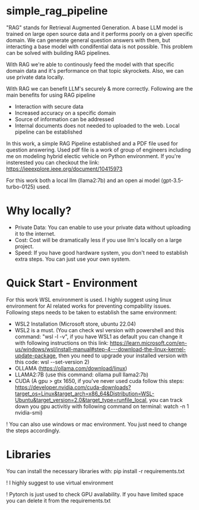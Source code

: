 # simple_rag_pipeline

"RAG" stands for Retrieval Augmented Generation. A base LLM model is trained on large open source data and it performs poorly on a given specific domain.
We can generate general question answers with them, but interacting a base model with condifential data is not possible.
This problem can be solved with building RAG pipelines.

With RAG we're able to continously feed the model with that specific domain data and it's performance on that topic skyrockets.
Also, we can use private data locally.

With RAG we can benefit LLM's securely & more correctly.
Following are the main benefits for using RAG pipeline

- Interaction with secure data
- Increased accuracy on a specific domain
- Source of information can be addressed
- Internal documents does not needed to uploaded to the web. Local pipeline can be established

In this work, a simple RAG Pipeline established and a PDF file used for question answering.
Used pdf file is a work of group of engineers including me on modeling hybrid electic vehicle on Python environment.
If you're insterested you can checkout the link: https://ieeexplore.ieee.org/document/10415973

For this work both a local llm (llama2:7b) and an open ai model (gpt-3.5-turbo-0125) used.

# Why locally?

- Private Data: You can enable to use your private data without uploading it to the internet.
- Cost: Cost will be dramatically less if you use llm's locally on a large project.
- Speed: If you have good hardware system, you don't need to establish extra steps. You can just use your own system.

# Quick Start - Environment

For this work WSL environment is used.
I highly suggest using linux environment for AI related works for preventing compability issues.
Following steps needs to be taken to establish the same environment:

- WSL2 Installation (Microsoft store, ubuntu 22.04)
- WSL2 is a must. (You can check wsl version with powershell and this command: "wsl -l -v", if you have WSL1 as default you can change it with following instructions on this link: https://learn.microsoft.com/en-us/windows/wsl/install-manual#step-4---download-the-linux-kernel-update-package, then you need to upgrade your installed version with this code: wsl --set-version <your ubuntu version> 2)
- OLLAMA (https://ollama.com/download/linux)
- LLAMA2:7B (use this command: ollama pull llama2:7b)
- CUDA (A gpu > gtx 1650, if you've never used cuda follow this steps: https://developer.nvidia.com/cuda-downloads?target_os=Linux&target_arch=x86_64&Distribution=WSL-Ubuntu&target_version=2.0&target_type=runfile_local, you can track down you gpu activitiy with following command on terminal: watch -n 1 nvidia-smi)

! You can also use windows or mac environment. You just need to change the steps accordingly.

# Libraries
You can install the necessary libraries with: pip install -r requirements.txt

! I highly suggest to use virtual environment

! Pytorch is just used to check GPU availability. If you have limited space you can delete it from the requirements.txt
